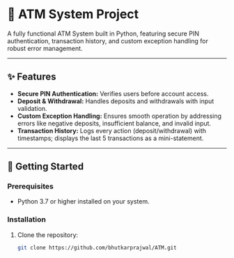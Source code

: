 
# 🏧 ATM System Project

A fully functional ATM System built in Python, featuring secure PIN authentication, transaction history, and custom exception handling for robust error management.

---

## ✨ Features

- **Secure PIN Authentication:** Verifies users before account access.
- **Deposit & Withdrawal:** Handles deposits and withdrawals with input validation.
- **Custom Exception Handling:** Ensures smooth operation by addressing errors like negative deposits, insufficient balance, and invalid input.
- **Transaction History:** Logs every action (deposit/withdrawal) with timestamps; displays the last 5 transactions as a mini-statement.

---

## 🚀 Getting Started

### Prerequisites
- Python 3.7 or higher installed on your system.

### Installation
1. Clone the repository:
   ```bash
   git clone https://github.com/bhutkarprajwal/ATM.git
